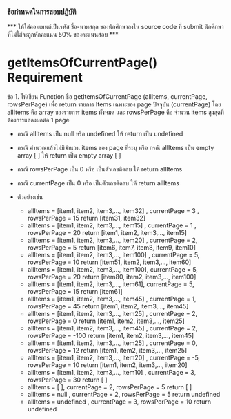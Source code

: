 ### ข้อกำหนดในการสอบปฏิบัติ

\*\*\* ให้ใส่คอมเมนต์เป็นรหัส ชื่อ-นามสกุล ของนักศึกษาลงใน source code ที่ submit นักศึกษาที่ไม่ใส่จะถูกหักคะแนน 50% ของคะแนนสอบ \*\*\*

# getItemsOfCurrentPage() Requirement

ข้อ 1. ให้เขียน Function ชื่อ getItemsOfCurrentPage (allItems, currentPage, rowsPerPage) เพื่อ return รายการ Items เฉพาะของ page ปัจจุบัน (currentPage) โดย allItems คือ array ของรายการ items ทั้งหมด และ rowsPerPage คือ จำนวน items สูงสุดที่ต้องการแสดงผลต่อ 1 page

- กรณี allItems เป็น null หรือ undefined ให้ return เป็น undefined
- กรณี คำนวณแล้วไม่มีจำนวน items ของ page ที่ระบุ หรือ กรณี allItems เป็น empty array [ ] ให้ return เป็น empty array [ ]
- กรณี rowsPerPage เป็น 0 หรือ เป็นตัวเลขติดลบ ให้ return allItems
- กรณี currentPage เป็น 0 หรือ เป็นตัวเลขติดลบ ให้ return allItems

- ตัวอย่างเช่น

  - allItems = [item1, item2, item3,…, item32] , currentPage = 3 , rowsPerPage = 15 return [item31, item32]
  - allItems = [item1, item2, item3,…, item15] , currentPage = 1 , rowsPerPage = 20 return [item1, item2, item3,…, item15]
  - allItems = [item1, item2, item3,…, item20] , currentPage = 2, rowsPerPage = 5 return [item6, item7, item8, item9, item10]
  - allItems = [item1, item2, item3,…, item100] , currentPage = 5, rowsPerPage = 10 return [item51, item2, item3,…, item60]
  - allItems = [item1, item2, item3,…, item100], currentPage = 5, rowsPerPage = 20 return [item80, item2, item3,…, item100]
  - allItems = [item1, item2, item3,…, item61], currentPage = 5, rowsPerPage = 15 return [item61]
  - allItems = [item1, item2, item3,…, item45] , currentPage = 1, rowsPerPage = 45 return [item1, item2, item3,…, item45]
  - allItems = [item1, item2, item3,…, item25] , currentPage = 2, rowsPerPage = 0 return [item1, item2, item3,…, item25]
  - allItems = [item1, item2, item3,…, item45] , currentPage = 2, rowsPerPage = -100 return [item1, item2, item3,…, item45]
  - allItems = [item1, item2, item3,…, item25] , currentPage = 0, rowsPerPage = 12 return [item1, item2, item3,…, item25]
  - allItems = [item1, item2, item3,…, item20] , currentPage = -5, rowsPerPage = 10 return [item1, item2, item3,…, item20]
  - allItems = [item1, item2, item3,…, item10] , currentPage = 3, rowsPerPage = 30 return [ ]
  - allItems = [ ], currentPage = 2, rowsPerPage = 5 return [ ]
  - allItems = null , currentPage = 2, rowsPerPage = 5 return undefined
  - allItems = undefined , currentPage = 3, rowsPerPage = 10 return undefined
